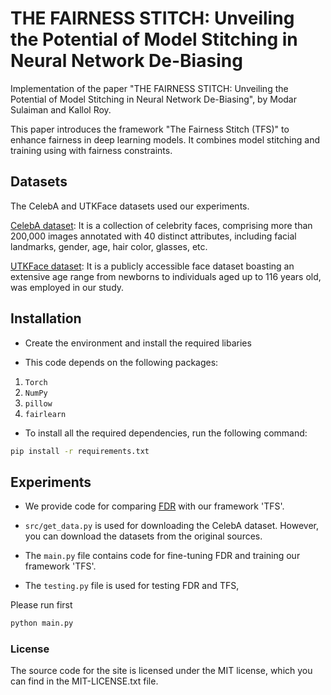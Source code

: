 <!-- # project_template  -->


# THE FAIRNESS STITCH: Unveiling the Potential of Model Stitching in Neural Network De-Biasing
Implementation of the paper "THE FAIRNESS STITCH: Unveiling the Potential of Model Stitching in Neural Network De-Biasing", by Modar Sulaiman and Kallol Roy.

This paper introduces the framework "The Fairness Stitch (TFS)" to enhance fairness in deep learning models. It combines model stitching and training using with fairness constraints. 




## Datasets
The CelebA and UTKFace datasets used our experiments. 

[CelebA dataset](https://mmlab.ie.cuhk.edu.hk/projects/CelebA.html): It is a collection of celebrity faces, comprising more than 200,000 images annotated with 40 distinct attributes, including facial landmarks, gender, age, hair color, glasses, etc. 

[UTKFace dataset](https://susanqq.github.io/UTKFace/): It is a publicly accessible face dataset boasting an extensive age range from newborns to individuals aged up to 116 years old, was employed in our study.



## Installation

* Create the environment and install the required libaries

* This code depends on the following packages:

 1. `Torch`
 2. `NumPy`
 3. `pillow`
 4. `fairlearn`

* To install all the required dependencies, run the following command:
```sh
pip install -r requirements.txt
```


## Experiments

 - We provide code for comparing [FDR](https://arxiv.org/pdf/2304.03935.pdf) with our framework 'TFS'. 

 - `src/get_data.py` is used for downloading the CelebA dataset. However, you can download the datasets from the original sources.

 - The `main.py` file contains code for fine-tuning FDR and training our framework 'TFS'.

 - The `testing.py` file is used for testing FDR and TFS,

Please run first
```sh
python main.py

```


### License
The source code for the site is licensed under the MIT license, which you can find in the MIT-LICENSE.txt file.



